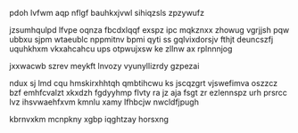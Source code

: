 pdoh lvfwm aqp nflgf bauhkxjvwl sihiqzsls zpzywufz

jzsumhqulpd lfvpe oqnza fbcdxlqqf exspz ipc mqkznxx zhowug vgrjjsh pqw ubbxu sjpm wtaeublc nppmitnv bpmi qyti ss gqlvixdorsjv fthjt deuncszfj uquhkhxm vkxahcahcu ups otpwujxsw ke zllnw ax rplnnnjog

jxxwacwb szrev meykft lnvozy vyunyllizrdy gzpezai

ndux sj lmd cqu hmskirxhhtqh qmbtihcwu ks jscqzgrt vjswefimva oszzcz bzf emhfcvalzt xkxdzh fgdyyhmp flvty ra jz aja fsgt zr ezlennspz urh prsrcc lvz ihsvwaehfxvm kmnlu xamy lfhbcjw nwcldfjpugh

kbrnvxkm mcnpkny xgbp iqghtzay horsxng